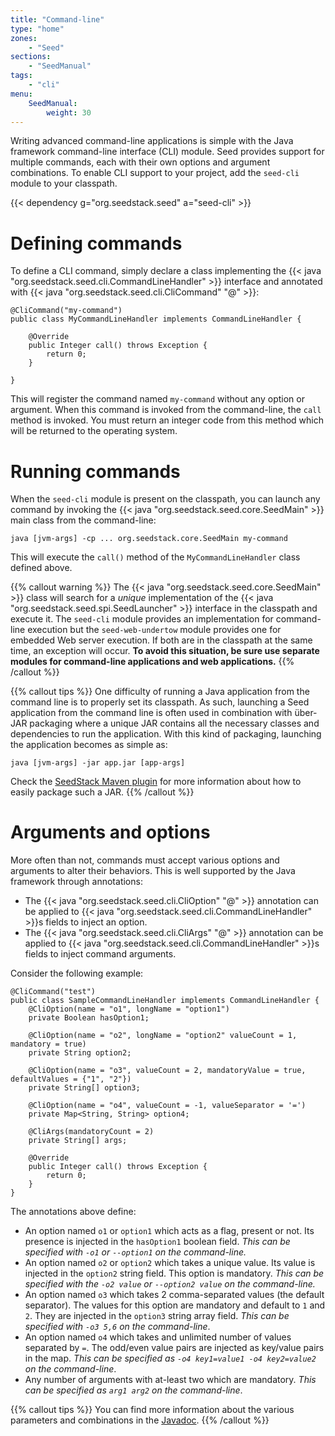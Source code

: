 ```yaml
---
title: "Command-line"
type: "home"
zones:
    - "Seed"
sections:
    - "SeedManual"
tags:
    - "cli"
menu:
    SeedManual:
        weight: 30
---
```


Writing advanced command-line applications is simple with the Java framework command-line interface (CLI) module. Seed
provides support for multiple commands, each with their own options and argument combinations. To enable CLI support
to your project, add the `seed-cli` module to your classpath.

{{< dependency g="org.seedstack.seed" a="seed-cli" >}}

# Defining commands

To define a CLI command, simply declare a class implementing the {{< java "org.seedstack.seed.cli.CommandLineHandler" >}}
interface and annotated with {{< java "org.seedstack.seed.cli.CliCommand" "@" >}}:

    @CliCommand("my-command")
    public class MyCommandLineHandler implements CommandLineHandler {

        @Override
        public Integer call() throws Exception {
            return 0;
        }

    }

This will register the command named `my-command` without any option or argument. When this command is invoked
from the command-line, the `call` method is invoked. You must return an integer code from this method which will be
returned to the operating system.

# Running commands

When the `seed-cli` module is present on the classpath, you can launch any command by invoking the {{< java "org.seedstack.seed.core.SeedMain" >}}
main class from the command-line:

    java [jvm-args] -cp ... org.seedstack.core.SeedMain my-command

This will execute the `call()` method of the `MyCommandLineHandler` class defined above.

{{% callout warning %}}
The {{< java "org.seedstack.seed.core.SeedMain" >}} class will search for a *unique* implementation of the {{< java "org.seedstack.seed.spi.SeedLauncher" >}}
interface in the classpath and execute it. The `seed-cli` module provides an implementation for command-line execution
but the `seed-web-undertow` module provides one for embedded Web server execution. If both are in
the classpath at the same time, an exception will occur. **To avoid this situation, be sure use separate modules for
command-line applications and web applications.**
{{% /callout %}}

{{% callout tips %}}
One difficulty of running a Java application from the command line is to properly set its classpath. As such, launching
a Seed application from the command line is often used in combination with über-JAR packaging where a unique JAR contains
all the necessary classes and dependencies to run the application. With this kind of packaging, launching the application
becomes as simple as:

    java [jvm-args] -jar app.jar [app-args]

Check the [SeedStack Maven plugin](/docs/tools/maven-plugin) for more information about how to easily package such a JAR.
{{% /callout %}}

# Arguments and options

More often than not, commands must accept various options and arguments to alter their behaviors. This is well supported
by the Java framework through annotations:

* The {{< java "org.seedstack.seed.cli.CliOption" "@" >}} annotation can be applied to {{< java "org.seedstack.seed.cli.CommandLineHandler" >}}s
fields to inject an option.
* The {{< java "org.seedstack.seed.cli.CliArgs" "@" >}} annotation can be applied to {{< java "org.seedstack.seed.cli.CommandLineHandler" >}}s
fields to inject command arguments.

Consider the following example:

    @CliCommand("test")
    public class SampleCommandLineHandler implements CommandLineHandler {
        @CliOption(name = "o1", longName = "option1")
        private Boolean hasOption1;

        @CliOption(name = "o2", longName = "option2" valueCount = 1, mandatory = true)
        private String option2;

        @CliOption(name = "o3", valueCount = 2, mandatoryValue = true, defaultValues = {"1", "2"})
        private String[] option3;

        @CliOption(name = "o4", valueCount = -1, valueSeparator = '=')
        private Map<String, String> option4;

        @CliArgs(mandatoryCount = 2)
        private String[] args;

        @Override
        public Integer call() throws Exception {
            return 0;
        }
    }

The annotations above define:

* An option named `o1` or `option1` which acts as a flag, present or not. Its presence is injected in the `hasOption1`
boolean field. *This can be specified with `-o1` or `--option1` on the command-line.*
* An option named `o2` or `option2` which takes a unique value. Its value is injected in the `option2` string field.
This option is mandatory. *This can be specified with the `-o2 value` or `--option2 value` on the command-line.*
* An option named `o3` which takes 2 comma-separated values (the default separator). The values for this option are
mandatory and default to `1` and `2`. They are injected in the `option3` string array field. *This can be specified with
`-o3 5,6` on the command-line*.
* An option named `o4` which takes and unlimited number of values separated by `=`. The odd/even value pairs are injected
as key/value pairs in the map. *This can be specified as `-o4 key1=value1 -o4 key2=value2` on the command-line*.
* Any number of arguments with at-least two which are mandatory. *This can be specified as `arg1 arg2` on the command-line*.

{{% callout tips %}}
You can find more information about the various parameters and combinations in the [Javadoc](http://seedstack.org/javadoc/org/seedstack/seed/cli/package-summary.html).
{{% /callout %}}

